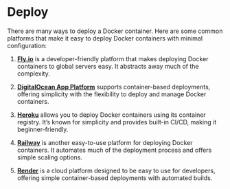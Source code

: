 # Deploy

There are many ways to deploy a Docker container. Here are some common platforms that make it easy to deploy Docker containers with minimal configuration:

1. [**Fly.io**][fly-io] is a developer-friendly platform that makes deploying Docker containers to global servers easy. It abstracts away much of the complexity.

2. [**DigitalOcean App Platform**][digital-ocean-app-platform] supports container-based deployments, offering simplicity with the flexibility to deploy and manage Docker containers.

3. [**Heroku**][heroku] allows you to deploy Docker containers using its container registry. It’s known for simplicity and provides built-in CI/CD, making it beginner-friendly.

4. [**Railway**][railway] is another easy-to-use platform for deploying Docker containers. It automates much of the deployment process and offers simple scaling options.

5. [**Render**][render] is a cloud platform designed to be easy to use for developers, offering simple container-based deployments with automated builds.

[fly-io]: https://fly.io/
[digital-ocean-app-platform]: https://www.digitalocean.com/products/app-platform/
[heroku]: https://www.heroku.com/
[railway]: https://railway.app/
[render]: https://render.com/
